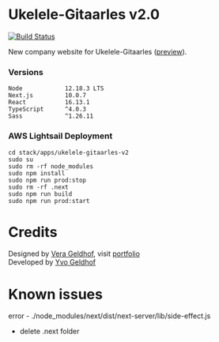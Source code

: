 # Ukelele-Gitaarles v2.0

[![Build Status](https://travis-ci.org/yvog/ukelele-gitaarles-v2.svg?branch=master)](https://travis-ci.org/yvog/ukelele-gitaarles-v2)

New company website for Ukelele-Gitaarles ([preview](https://ukelele-gitaarles-v2.vercel.app/)).

### Versions

```
Node            12.18.3 LTS
Next.js         10.0.7
React           16.13.1
TypeScript      ^4.0.3
Sass            ^1.26.11
```

### AWS Lightsail Deployment

```
cd stack/apps/ukelele-gitaarles-v2
sudo su
sudo rm -rf node_modules
sudo npm install
sudo npm run prod:stop
sudo rm -rf .next
sudo npm run build
sudo npm run prod:start
```

# Credits

Designed by [Vera Geldhof](https://github.com/VGeldhof), visit [portfolio](https://verageldhof.nl)  
Developed by [Yvo Geldhof](https://github.com/yvog)

# Known issues

error - ./node_modules/next/dist/next-server/lib/side-effect.js

- delete .next folder
